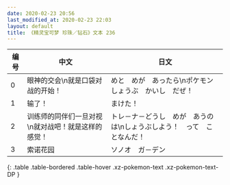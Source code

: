 ```yaml
---
date: 2020-02-23 20:56
last_modified_at: 2020-02-23 22:03
layout: default
title: 《精灵宝可梦 珍珠／钻石》文本 236
---
```

| 编号 | 中文 | 日文 |
| ---- | ---- | ---- |
| 0 | 眼神的交会\n就是口袋对战的开始！ | めと　めが　あったら\nポケモン　しょうぶ　かいし　だぜ！ |
| 1 | 输了！ | まけた！ |
| 2 | 训练师的同伴们一旦对视\n就对战吧！就是这样的感觉！ | トレ－ナ－どうし　めが　あうのは\nしょうぶしよう！　って　ことなんだ！ |
| 3 | 索诺花园 | ソノオ　ガ－デン |
{: .table .table-bordered .table-hover .xz-pokemon-text .xz-pokemon-text-DP }